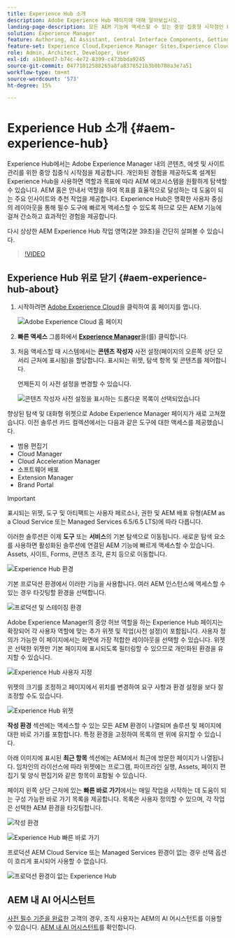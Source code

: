 ```yaml
---
title: Experience Hub 소개
description: Adobe Experience Hub 페이지에 대해 알아보십시오.
landing-page-description: 모든 AEM 기능에 액세스할 수 있는 중앙 집중형 시작점인 Experience Hub에 대해 알아보십시오.
solution: Experience Manager
feature: Authoring, AI Assistant, Central Interface Components, Getting Started, Onboarding, Programs, Workflows
feature-set: Experience Cloud,Experience Manager Sites,Experience Cloud Services
role: Admin, Architect, Developer, User
exl-id: a1b0eed7-b74c-4e72-8399-c473bbda9245
source-git-commit: 04771812588265a8fa8378521b3b0b788a3e7a51
workflow-type: tm+mt
source-wordcount: '573'
ht-degree: 15%

---
```


# Experience Hub 소개 {#aem-experience-hub}

Experience Hub에서는 Adobe Experience Manager 내의 콘텐츠, 에셋 및 사이트 관리를 위한 중앙 집중식 시작점을 제공합니다. 개인화된 경험을 제공하도록 설계된 Experience Hub을 사용하면 역할과 목표에 따라 AEM 에코시스템을 원활하게 탐색할 수 있습니다. AEM 홈은 안내서 역할을 하여 목표를 효율적으로 달성하는 데 도움이 되는 주요 인사이트와 추천 작업을 제공합니다. Experience Hub은 명확한 사용자 중심의 레이아웃을 통해 필수 도구에 빠르게 액세스할 수 있도록 하므로 모든 AEM 기능에 걸쳐 간소하고 효과적인 경험을 제공합니다.

다시 상상한 AEM Experience Hub 작업 영역(2분 39초)을 간단히 살펴볼 수 있습니다.

>[!VIDEO](https://video.tv.adobe.com/v/3475190/?learn=on&enablevpops)

<!--
Available as a private beta, Experience Hub offers an optimized experience focused on improving workflows, prioritizing goals, and delivering results. Opting in lets you influence Experience Hub's development by providing feedback that helps shape its future and enhances its value for the entire AEM community. -->

## Experience Hub 위로 닫기 {#aem-experience-hub-about}

1. 시작하려면 [Adobe Experience Cloud](https://experience.adobe.com/#/@foundationinternal/home)을 클릭하여 홈 페이지를 엽니다.

   ![Adobe Experience Cloud 홈 페이지](/help/implementing/cloud-manager/assets/experience-cloud-experiencemanager.png)

1. **빠른 액세스** 그룹화에서 [**Experience Manager**](https://experience.adobe.com)을(를) 클릭합니다.
1. 처음 액세스할 때 시스템에서는 **콘텐츠 작성자** 사전 설정(페이지의 오른쪽 상단 모서리 근처에 표시됨)을 할당합니다. 표시되는 위젯, 탐색 항목 및 콘텐츠를 제어합니다.

   언제든지 이 사전 설정을 변경할 수 있습니다.

   ![콘텐츠 작성자 사전 설정을 표시하는 드롭다운 목록이 선택되었습니다](/help/implementing/cloud-manager/assets/experience-hub-role-selection.png)

향상된 탐색 및 대화형 위젯으로 Adobe Experience Manager 페이지가 새로 고쳐졌습니다. 이전 솔루션 카드 컬렉션에서는 다음과 같은 도구에 대한 액세스를 제공했습니다.

* 범용 편집기
* Cloud Manager
* Cloud Acceleration Manager
* 소프트웨어 배포
* Extension Manager
* Brand Portal

>[!IMPORTANT]
>
>표시되는 위젯, 도구 및 아티팩트는 사용자 페르소나, 권한 및 AEM 배포 유형(AEM as a Cloud Service 또는 Managed Services 6.5/6.5 LTS)에 따라 다릅니다.

이러한 솔루션은 이제 **도구** 또는 **서비스**&#x200B;의 기본 탐색으로 이동됩니다. 새로운 탐색 요소를 사용하면 활성화된 솔루션에 연결된 AEM 기능에 빠르게 액세스할 수 있습니다. Assets, 사이트, Forms, 콘텐츠 조각, 론치 등으로 이동합니다.

![Experience Hub 환경](/help/implementing/cloud-manager/assets/experience-hub-author-environments.png)

기본 프로덕션 환경에서 이러한 기능을 사용합니다. 여러 AEM 인스턴스에 액세스할 수 있는 경우 타깃팅할 환경을 선택합니다.

![프로덕션 및 스테이징 환경](/help/implementing/cloud-manager/assets/experience-hub-prod-stage.png)

Adobe Experience Manager의 중앙 허브 역할을 하는 Experience Hub 페이지는 확장되어 각 사용자 역할에 맞는 추가 위젯 및 작업(사전 설정)이 포함됩니다. 사용자 정의가 가능한 이 페이지에서는 화면에 가장 적합한 레이아웃을 선택할 수 있습니다. 위젯은 선택한 위젯만 기본 페이지에 표시되도록 필터링할 수 있으므로 개인화된 환경을 유지할 수 있습니다.

![Experience Hub 사용자 지정](/help/implementing/cloud-manager/assets/experience-hub-custom.png)

위젯의 크기를 조정하고 페이지에서 위치를 변경하여 요구 사항과 환경 설정을 보다 잘 조정할 수도 있습니다.

![Experience Hub 위젯](/help/implementing/cloud-manager/assets/experience-hub-widgets.png)

**작성 환경** 섹션에는 액세스할 수 있는 모든 AEM 환경이 나열되며 솔루션 및 페이지에 대한 바로 가기를 포함합니다. 특정 환경을 고정하여 목록의 맨 위에 유지할 수 있습니다.

아래 이미지에 표시된 **최근 항목** 섹션에는 AEM에서 최근에 방문한 페이지가 나열됩니다. 임차인의 라이선스에 따라 위젯에는 프로그램, 파이프라인 실행, Assets, 페이지 편집기 및 양식 편집기와 같은 항목이 포함될 수 있습니다.

페이지 왼쪽 상단 근처에 있는 **빠른 바로 가기**&#x200B;에서는 매일 작업을 시작하는 데 도움이 되는 구성 가능한 바로 가기 목록을 제공합니다. 목록은 사용자 정의할 수 있으며, 각 작업은 선택한 AEM 환경을 타깃팅합니다.

![작성 환경](/help/implementing/cloud-manager/assets/experience-hub-recents.png)

![Experience Hub 빠른 바로 가기](/help/implementing/cloud-manager/assets/experience-hub-quick-shortcuts.png)

프로덕션 AEM Cloud Service 또는 Managed Services 환경이 없는 경우 선택 옵션이 흐리게 표시되어 사용할 수 없습니다.

![프로덕션 환경이 없는 Experience Hub](/help/implementing/cloud-manager/assets/experience-hub-no-prod-environs.png)

## AEM 내 AI 어시스턴트

[사전 필수 기준을 완료](/help/implementing/cloud-manager/ai-assistant-in-aem.md#get-access)한 고객의 경우, 조직 사용자는 AEM의 AI 어시스턴트를 이용할 수 있습니다. [AEM 내 AI 어시스턴트](/help/implementing/cloud-manager/ai-assistant-in-aem.md)를 확인합니다.
